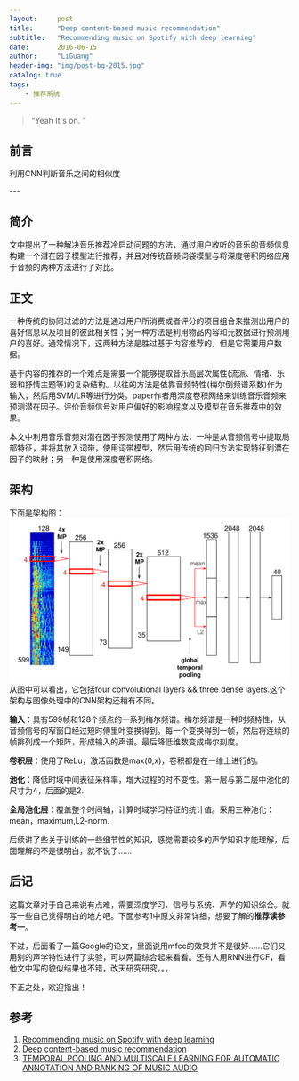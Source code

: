 ```yaml
---
layout:     post
title:      "Deep content-based music recommendation"
subtitle:   "Recommending music on Spotify with deep learning"
date:       2016-06-15
author:     "LiGuang"
header-img: "img/post-bg-2015.jpg"
catalog: true
tags:
    - 推荐系统
---
```


> “Yeah It's on. ”


## 前言

利用CNN判断音乐之间的相似度
<p id = "build"></p>
---

## 简介
文中提出了一种解决音乐推荐冷启动问题的方法，通过用户收听的音乐的音频信息构建一个潜在因子模型进行推荐，并且对传统音频词袋模型与将深度卷积网络应用于音频的两种方法进行了对比。
## 正文
一种传统的协同过滤的方法是通过用户所消费或者评分的项目组合来推测出用户的喜好信息以及项目的彼此相关性；另一种方法是利用物品内容和元数据进行预测用户的喜好。通常情况下，这两种方法是胜过基于内容推荐的，但是它需要用户数据。

基于内容的推荐的一个难点是需要一个能够提取音乐高层次属性(流派、情绪、乐器和抒情主题等)的复杂结构。以往的方法是依靠音频特性(梅尔倒频谱系数)作为输入，然后用SVM/LR等进行分类。paper作者用深度卷积网络来训练音乐音频来预测潜在因子。评价音频信号对用户偏好的影响程度以及模型在音乐推荐中的效果。

本文中利用音乐音频对潜在因子预测使用了两种方法，一种是从音频信号中提取局部特征，并将其放入词带，使用词带模型，然后用传统的回归方法实现特征到潜在因子的映射；另一种是使用深度卷积网络。

## 架构
下面是架构图：
![](https://raw.githubusercontent.com/CoolIceFire/CoolIceFire.github.io/master/img/20160614/01.png)
从图中可以看出，它包括four convolutional layers && three dense layers.这个架构与图像处理中的CNN架构还稍有不同。

**输入**：具有599帧和128个频点的一系列梅尔频谱。梅尔频谱是一种时频特性，从音频信号的窄窗口经过短时傅里叶变换得到。每一个变换得到一帧，然后将连续的帧排列成一个矩阵，形成输入的声谱。最后降低维数变成梅尔刻度。

**卷积层**：使用了ReLu，激活函数是max(0,x)，卷积都是在一维上进行的。

**池化**：降低时域中间表征采样率，增大过程的时不变性。第一层与第二层中池化的尺寸为4，后面的是2.

**全局池化层**：覆盖整个时间轴，计算时域学习特征的统计值。采用三种池化：mean，maximum,L2-norm.

后续讲了些关于训练的一些细节性的知识，感觉需要较多的声学知识才能理解，后面理解的不是很明白，就不说了……
## 后记

这篇文章对于自己来说有点难，需要深度学习、信号与系统、声学的知识综合。就写一些自己觉得明白的地方吧。下面参考1中原文非常详细，想要了解的**推荐读参考一**。

不过，后面看了一篇Google的论文，里面说用mfcc的效果并不是很好……它们又用别的声学特性进行了实验，可以两篇综合起来看看。还有人用RNN进行CF，看他文中写的貌似结果也不错，改天研究研究。。。

不正之处，欢迎指出！

## 参考
1. [Recommending music on Spotify with deep learning](http://benanne.github.io/2014/08/05/spotify-cnns.html)
2. [Deep content-based music recommendation](http://papers.nips.cc/paper/5004-deep-content-based-music-recommendation.pdf)
3. [TEMPORAL POOLING AND MULTISCALE LEARNING FOR AUTOMATIC ANNOTATION AND RANKING OF MUSIC AUDIO](http://ismir2011.ismir.net/papers/PS6-13.pdf)
